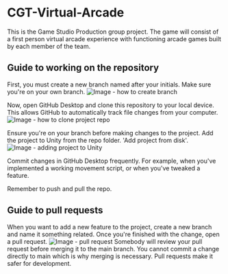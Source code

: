 # CGT-Virtual-Arcade

This is the Game Studio Production group project. The game will consist of a first person virtual arcade 
experience with functioning arcade games built by each member of the team.

## Guide to working on the repository

First, you must create a new branch named after your initials. Make sure you're on your own branch.
![Image - how to create branch]()

Now, open GitHub Desktop and clone this repository to your local device. This allows GitHub to automatically track file changes from your computer. 
![Image - how to clone project repo]()

Ensure you're on your branch before making changes to the project. Add the project to Unity from the repo folder. 'Add project from disk'.
![Image - adding project to Unity]()

Commit changes in GitHub Desktop frequently. For example, when you've implemented a working movement script, or when you've tweaked a feature.

Remember to push and pull the repo.


## Guide to pull requests

When you want to add a new feature to the project, create a new branch and name it something related. Once you're finished with the change, open a pull request.
![Image - pull request]()
Somebody will review your pull request before merging it to the main branch. You cannot commit a change directly to main which is why merging is necessary. Pull requests make it safer for development.


